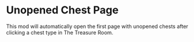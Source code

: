 # Unopened Chest Page

This mod will automatically open the first page with unopened chests after clicking a chest type in 
The Treasure Room.